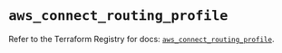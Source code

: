 # `aws_connect_routing_profile`

Refer to the Terraform Registry for docs: [`aws_connect_routing_profile`](https://registry.terraform.io/providers/hashicorp/aws/5.83.0/docs/resources/connect_routing_profile).

